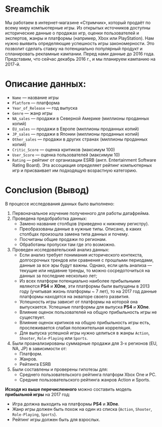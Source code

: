 # Sreamchik

Мы работаем в интернет-магазине «Стримчик», который продаёт по всему миру компьютерные игры. Из открытых источников доступны исторические данные о продажах игр, оценки пользователей и экспертов, жанры и платформы (например, Xbox или PlayStation). Нам нужно выявить определяющие успешность игры закономерности. Это позволит сделать ставку на потенциально популярный продукт и спланировать рекламные кампании.
Перед нами данные до 2016 года. Представим, что сейчас декабрь 2016 г., и мы планируем кампанию на 2017-й.

# Описание данных:
- `Name` — название игры
- `Platform` — платформа
- `Year_of_Release` — год выпуска
- `Genre` — жанр игры
- `NA_sales` — продажи в Северной Америке (миллионы проданных копий)
- `EU_sales` — продажи в Европе (миллионы проданных копий)
- `JP_sales` — продажи в Японии (миллионы проданных копий)
- `Other_sales` — продажи в других странах (миллионы проданных копий)
- `Critic_Score` — оценка критиков (максимум 100)
- `User_Score` — оценка пользователей (максимум 10)
- `Rating` — рейтинг от организации ESRB (англ. Entertainment Software Rating Board). Эта ассоциация определяет рейтинг компьютерных игр и присваивает им подходящую возрастную категорию.

# Conclusion (Вывод)

В процессе исследования данных было выполнено:
1. Первоначальное изучение полученного для работы датафрейма.
2. Проведена предобработка данных:
    - Замено название столбцов (приведено к нижнему регистру).
    - Преобразованы данные в нужные типы. Описано, в каких столбцах произошла замена типа данных и почему.
    - Посчитаны общие продажи по регионам.
    - Обработаны пропуски там где это возможно.
3. Проведен исследовательский анализ данных:
    - Если анализ требует понимания исторического контекста, долгосрочных трендов или сравнения с прошлыми периодами, данные за все эры будут важны. Однако, если цель анализа — текущие или недавние тренды, то можно сосредоточиться на данных за последние несколько лет;
    - Из всех платформ потенциально наиболее прибыльными являются **PS4** и **XOne**, эти платформы были выпущены в 2013 году (учитывая жизнь платформы ~ 7 лет), то на 2017 год данные платформы находятся на экваторе своего развития.
    - Успешность игры зависит от платформы на которой она выпускается. Успешные платформы для выпуска **PS4** и **XOne**.
    - Влияние оценок пользователей на общую прибыльность игры не существует.
    - Влияние оценок критиков на общую прибыльность игры есть, прослеживается слабая положительная корреляция.
    - Для выпуска успешной игры нужно целиться в жанры `Action`, `Shooter`, `Role-Playing` или `Sports`.
4. Были проанализированы суммарные продажи для 3-х регионов (EU, NA, JP) в зависимости от:
    - Платформ.
    - Жанров.
    - Рейтинга ESRB
5. Были составлены и проверены гипотезы для:
    - Среднего пользовательского рейтинга платформ Xbox One и PC.
    - Средние пользовательского рейтинга жанров Action и Sports.
    
**Исходя из выше перечисленного** можно составить модель **прибыльной игры** на 2017 год:  
- Игра должна выходить на платформы **PS4** и **XOne**.
- Жанр игры должен быть похож на один из списка (`Action`, `Shooter`, `Role-Playing`, `Sports`).
- Рейтинг игры должен быть для взрослых.
